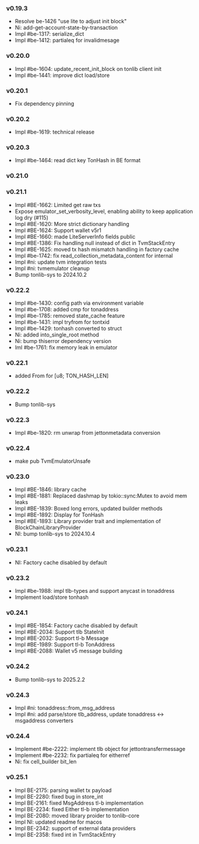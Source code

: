 ### v0.19.3

* Resolve be-1426 "use lite to adjust init block"
* Ni: add-get-account-state-by-transaction
* Impl #be-1317: serialize_dict
* Impl #be-1412: partialeq for invalidmesage

### v0.20.0

* Impl #be-1604: update_recent_init_block on tonlib client init
* Impl #be-1441: improve dict load/store

### v0.20.1

* Fix dependency pinning

### v0.20.2

* Impl #be-1619: technical release

### v0.20.3

* Impl #be-1464: read dict key TonHash in BE format

### v0.21.0

### v0.21.1

* Impl #BE-1662: Limited get raw txs
* Expose emulator_set_verbosity_level, enabling ability to keep application log dry (#115)
* Impl #BE-1620: More strict dictionary handling
* Impl #BE-1624: Support wallet v5r1
* Impl #BE-1660: made LiteServerInfo fields public
* Impl #BE-1386: Fix handling null instead of dict in TvmStackEntry
* Impl #BE-1625: moved tx hash mismatch handling in factory cache
* Impl #be-1742: fix read_collection_metadata_content for internal
* Impl #ni: update tvm integration tests
* Impl #ni: tvmemulator cleanup
* Bump tonlib-sys to 2024.10.2

### v0.22.2

* Impl #be-1430: config path via environment variable
* Impl #be-1708: added cmp for tonaddress
* Impl #be-1785: removed state_cache feature
* Impl #be-1431: impl tryfrom<internaltransactionid> for tontxid
* Impl #be-1429: tonhash converted to struct
* Ni: added into_single_root method
* Ni: bump thiserror dependency version
* Iml #be-1761: fix memory leak in emulator

### v0.22.1

* added From<TonHash> for [u8; TON_HASH_LEN]

### v0.22.2

* Bump tonlib-sys

### v0.22.3

* Impl #be-1820: rm unwrap from jettonmetadata conversion

### v0.22.4

* make pub TvmEmulatorUnsafe
### v0.23.0

* Impl #BE-1846: library cache
* Impl #BE-1881: Replaced dashmap by tokio::sync:Mutex to avoid mem leaks
* Impl #BE-1839: Boxed long errors, updated builder methods
* Impl #BE-1892: Display for TonHash
* Impl #BE-1893: Library provider trait and implementation of BlockChainLibraryProvider
* NI: bump tonlib-sys to 2024.10.4
### v0.23.1
* NI: Factory cache disabled by default
### v0.23.2
* Impl #be-1988: impl tlb-types and support anycast in tonaddress
* Implement load/store tonhash
### v0.24.1
* Impl #BE-1854: Factory cache disabled by default
* Impl #BE-2034: Support tlb StateInit 
* Impl #BE-2032: Support tl-b Message
* Impl #BE-1989: Support tl-b TonAddress
* Impl #BE-2088: Wallet v5 message  building
### v0.24.2
* Bump tonlib-sys to 2025.2.2
### v0.24.3
* Impl #ni: tonaddress::from_msg_address
* Impl #ni: add parse/store tlb_address, update tonaddress <-> msgaddress converters
### v0.24.4
* Implement #be-2222: implement tlb object for jettontransfermessage
* Implement #be-2232: fix partialeq for eitherref
* Ni: fix cell_builder bit_len
### v0.25.1
* Impl BE-2175: parsing wallet tx payload
* Impl BE-2280: fixed bug in store_int
* Impl BE-2161: fixed MsgAddress tl-b implementation
* Impl BE-2234: fixed Either tl-b implementation
* Impl BE-2080: moved library proider to tonlib-core
* Impl NI: updated readme for macos
* Impl BE-2342: support of external data providers 
* Impl BE-2358: fixed int in TvmStackEntry


